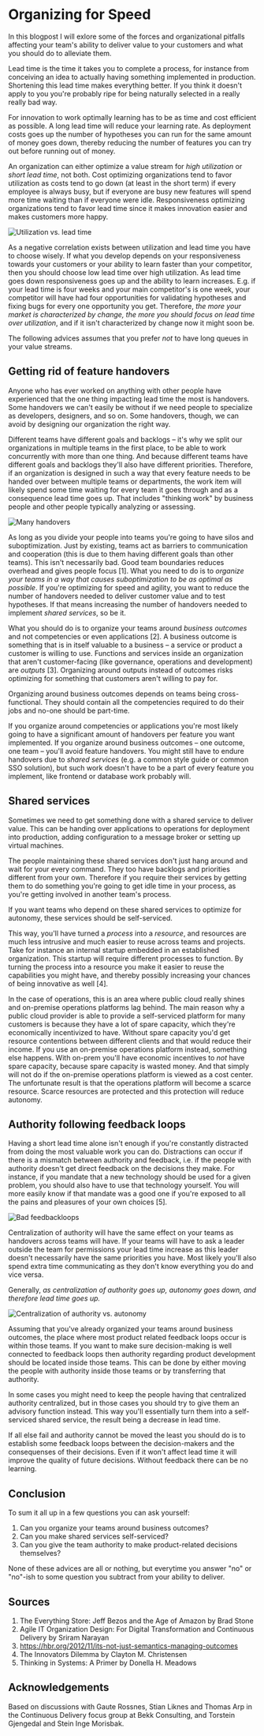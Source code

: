 Organizing for Speed
====================

In this blogpost I will exlore some of the forces and organizational pitfalls affecting your team's ability to deliver value to your customers and what you should do to alleviate them.

Lead time is the time it takes you to complete a process, for instance from conceiving an idea to actually having something implemented in production. Shortening this lead time makes everything better. If you think it doesn't apply to you you're probably ripe for being naturally selected in a really really bad way.

For innovation to work optimally learning has to be as time and cost efficient as possible. A long lead time will reduce your learning rate. As deployment costs goes up the number of hypotheses you can run for the same amount of money goes down, thereby reducing the number of features you can try out before running out of money.

An organization can either optimize a value stream for _high utilization_ or _short lead time_, not both. Cost optimizing organizations tend to favor utilization as costs tend to go down (at least in the short term) if every employee is always busy, but if everyone are busy new features will spend more time waiting than if everyone were idle. Responsiveness optimizing organizations tend to favor lead time since it makes innovation easier and makes customers more happy.

![Utilization vs. lead time](img/lead-time-vs-utilization.png)

As a negative correlation exists between utilization and lead time you have to choose wisely. If what you develop depends on your responsiveness towards your customers or your ability to learn faster than your competitor, then you should choose low lead time over high utilization. As lead time goes down responsiveness goes up and the ability to learn increases. E.g. if your lead time is four weeks and your main competitor's is one week, your competitor will have had four opportunities for validating hypotheses and fixing bugs for every one opportunity you get. Therefore, _the more your market is characterized by change, the more you should focus on lead time over utilization_, and if it isn't characterized by change now it might soon be.

The following advices assumes that you prefer _not_ to have long queues in your value streams.


Getting rid of feature handovers
--------------------------------

Anyone who has ever worked on anything with other people have experienced that the one thing impacting lead time the most is handovers. Some handovers we can't easily be without if we need people to specialize as developers, designers, and so on. Some handovers, though, we can avoid by designing our organization the right way.

Different teams have different goals and backlogs – it's why we split our organizations in multiple teams in the first place, to be able to work concurrently with more than one thing. And because different teams have different goals and backlogs they'll also have different priorities. Therefore, if an organization is designed in such a way that every feature needs to be handed over between multiple teams or departments, the work item will likely spend some time waiting for every team it goes through and as a consequence lead time goes up. That includes "thinking work" by business people and other people typically analyzing or assessing.

![Many handovers](img/un-agile-org.png)

As long as you divide your people into teams you're going to have silos and suboptimization. Just by existing, teams act as barriers to communication and cooperation (this is due to them having different goals than other teams). This isn't necessarily bad. Good team boundaries reduces overhead and gives people focus [1]. What you need to do is to _organize your teams in a way that causes suboptimization to be as optimal as possible_. If you're optimizing for speed and agility, you want to reduce the number of handovers needed to deliver customer value and to test hypotheses. If that means increasing the number of handovers needed to implement _shared services_, so be it.

What you should do is to organize your teams around _business outcomes_ and not competencies or even applications [2]. A business outcome is something that is in itself valuable to a business – a service or product a customer is willing to use. Functions and services inside an organization that aren't customer-facing (like governance, operations and development) are _outputs_ [3]. Organizing around outputs instead of outcomes risks optimizing for something that customers aren't willing to pay for.

Organizing around business outcomes depends on teams being cross-functional. They should contain all the competencies required to do their jobs and no-one should be part-time.

If you organize around competencies or applications you're most likely going to have a significant amount of handovers per feature you want implemented. If you organize around business outcomes – one outcome, one team – you'll avoid feature handovers. You might still have to endure handovers due to _shared services_ (e.g. a common style guide or common SSO solution), but such work doesn't have to be a part of every feature you implement, like frontend or database work probably will.


Shared services
---------------

Sometimes we need to get something done with a shared service to deliver value. This can be handing over applications to operations for deployment into production, adding configuration to a message broker or setting up virtual machines.

The people maintaining these shared services don't just hang around and wait for your every command. They too have backlogs and priorities different from your own. Therefore if you require their services by getting them to do something you're going to get idle time in your process, as you're getting involved in another team's process.

If you want teams who depend on these shared services to optimize for autonomy, these services should be self-serviced.

This way, you'll have turned a _process_ into a _resource_, and resources are much less intrusive and much easier to reuse across teams and projects. Take for instance an internal startup embedded in an established organization. This startup will require different processes to function. By turning the process into a resource you make it easier to reuse the capabilities you might have, and thereby possibly increasing your chances of being innovative as well [4].

In the case of operations, this is an area where public cloud really shines and on-premise operations platforms lag behind. The main reason why a public cloud provider is able to provide a self-serviced platform for many customers is because they have a lot of spare capacity, which they're economically incentivized to have. Without spare capacity you'd get resource contentions between different clients and that would reduce their income. If you use an on-premise operations platform instead, something else happens. With on-prem you'll have economic incentives to _not_ have spare capacity, because spare capacity is wasted money. And that simply will not do if the on-premise operations platform is viewed as a cost center. The unfortunate result is that the operations platform will become a scarce resource. Scarce resources are protected and this protection will reduce autonomy.


Authority following feedback loops
----------------------------------

Having a short lead time alone isn't enough if you're constantly distracted from doing the most valuable work you can do. Distractions can occur if there is a mismatch between authority and feedback, i.e. if the people with authority doesn't get direct feedback on the decisions they make. For instance, if you mandate that a new technology should be used for a given problem, you should also have to use that technology yourself. You will more easily know if that mandate was a good one if you're exposed to all the pains and pleasures of your own choices [5].

![Bad feedbackloops](img/bad-feedbackloops.png)

Centralization of authority will have the same effect on your teams as handovers across teams will have. If your teams will have to ask a leader outside the team for permissions your lead time increase as this leader doesn't necessarily have the same priorities you have. Most likely you'll also spend extra time communicating as they don't know everything you do and vice versa.

Generally, _as centralization of authority goes up, autonomy goes down, and therefore lead time goes up._

![Centralization of authority vs. autonomy](img/centralization-vs-autonomy.png)

Assuming that you've already organized your teams around business outcomes, the place where most product related feedback loops occur is within those teams. If you want to make sure decision-making is well connected to feedback loops then authority regarding product development should be located inside those teams. This can be done by either moving the people with authority inside those teams or by transferring that authority.

In some cases you might need to keep the people having that centralized authority centralized, but in those cases you should try to give them an advisory function instead. This way you'll essentially turn them into a self-serviced shared service, the result being a decrease in lead time.

If all else fail and authority cannot be moved the least you should do is to establish some feedback loops between the decision-makers and the consequenses of their decisions. Even if it won't affect lead time it will improve the quality of future decisions. Without feedback there can be no learning.


Conclusion
----------

To sum it all up in a few questions you can ask yourself:

1. Can you organize your teams around business outcomes?
2. Can you make shared services self-serviced?
3. Can you give the team authority to make product-related decisions themselves?

None of these advices are all or nothing, but everytime you answer "no" or "no"-ish to some question you subtract from your ability to deliver.


Sources
-------

1. The Everything Store: Jeff Bezos and the Age of Amazon by Brad Stone
2. Agile IT Organization Design: For Digital Transformation and Continuous Delivery by Sriram Narayan
3. https://hbr.org/2012/11/its-not-just-semantics-managing-outcomes
4. The Innovators Dilemma by Clayton M. Christensen
5. Thinking in Systems: A Primer by Donella H. Meadows


Acknowledgements
----------------

Based on discussions with Gaute Rossnes, Stian Liknes and Thomas Arp in the Continuous Delivery focus group at Bekk Consulting, and Torstein Gjengedal and Stein Inge Morisbak.
